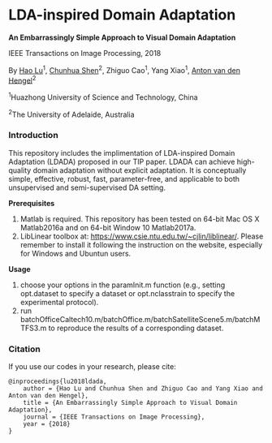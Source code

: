 # LDA-inspired Domain Adaptation
**An Embarrassingly Simple Approach to Visual Domain Adaptation**

IEEE Transactions on Image Processing, 2018

By [Hao Lu](http://sites.google.com/site/poppinace)<sup>1</sup>, [Chunhua Shen](https://cs.adelaide.edu.au/~chhshen/)<sup>2</sup>, Zhiguo Cao<sup>1</sup>, Yang Xiao<sup>1</sup>, [Anton van den Hengel](https://cs.adelaide.edu.au/~hengel/)<sup>2</sup>
  
<sup>1</sup>Huazhong University of Science and Technology, China

<sup>2</sup>The University of Adelaide, Australia
  
### Introduction

This repository includes the implimentation of LDA-inspired Domain Adaptation (LDADA) proposed in our TIP paper. LDADA can achieve high-quality domain adaptation without explicit adaptation. It is conceptually simple, effective, robust, fast, parameter-free, and applicable to both unsupervised and semi-supervised DA setting.

**Prerequisites**
1. Matlab is required. This repository has been tested on 64-bit Mac OS X Matlab2016a and on 64-bit Window 10 Matlab2017a.
2. LibLinear toolbox at: https://www.csie.ntu.edu.tw/~cjlin/liblinear/. Please remember to install it following the instruction on the website, especially for Windows and Ubuntun users.

**Usage**
1. choose your options in the paramInit.m function (e.g., setting opt.dataset to specify a dataset or opt.nclasstrain to specify the experimental protocol).
2. run batchOfficeCaltech10.m/batchOffice.m/batchSatelliteScene5.m/batchMTFS3.m to reproduce the results of a corresponding dataset.

### Citation

If you use our codes in your research, please cite:

	@inproceedings{lu2018ldada,
		author = {Hao Lu and Chunhua Shen and Zhiguo Cao and Yang Xiao and Anton van den Hengel},
		title = {An Embarrassingly Simple Approach to Visual Domain Adaptation},
		journal = {IEEE Transactions on Image Processing},
		year = {2018}
	}
  
